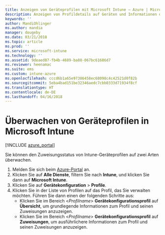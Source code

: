 ```yaml
---
title: Anzeigen von Geräteprofilen mit Microsoft Intune – Azure | Microsoft-Dokumentation
description: Anzeigen von Profildetails auf Geräten und Informationen darüber, welchen Geräten Microsoft Intune-Geräteprofile zugewiesen sind oder bereitgestellt wurden.
keywords: ''
author: MandiOhlinger
ms.author: mandia
manager: dougeby
ms.date: 03/21/2018
ms.topic: article
ms.prod: ''
ms.service: microsoft-intune
ms.technology: ''
ms.assetid: 9deaed87-fb4b-4689-ba88-067bc61686d7
ms.reviewer: heenamac
ms.suite: ems
ms.custom: intune-azure
ms.openlocfilehash: cccd6b1a65e97386458ec68098c4c42521d0f82b
ms.sourcegitcommit: 5eba4bad151be32346aedc7cbb0333d71934f8cf
ms.translationtype: HT
ms.contentlocale: de-DE
ms.lasthandoff: 04/16/2018
---
```

# <a name="monitor-device-profiles-in-microsoft-intune"></a>Überwachen von Geräteprofilen in Microsoft Intune

[!INCLUDE [azure_portal](./includes/azure_portal.md)]

Sie können den Zuweisungsstatus von Intune-Geräteprofilen auf zwei Arten überwachen.

1. Melden Sie sich beim [Azure-Portal](https://portal.azure.com) an.
2. Klicken Sie auf **Alle Dienste**, filtern Sie nach **Intune**, und klicken Sie dann auf **Microsoft Intune**.
3. Klicken Sie auf **Gerätekonfiguration** > **Profile**.
4. Klicken Sie in der Liste von Profilen auf das Profil, das Sie verwalten möchten. Führen Sie dann einen der folgenden Schritte aus:
    - Klicken Sie im Bereich <*Profilname*> **Gerätekonfigurationsprofil** auf **Übersicht**, um grundlegende Informationen zum Profil und seinen Zuweisungen anzuzeigen.
    - Klicken Sie im Bereich <*Profilname*> **Gerätekonfigurationsprofil** auf **Zuweisungen**, um ausführlichere Informationen zum Profil und seinen Zuweisungen anzuzeigen.
